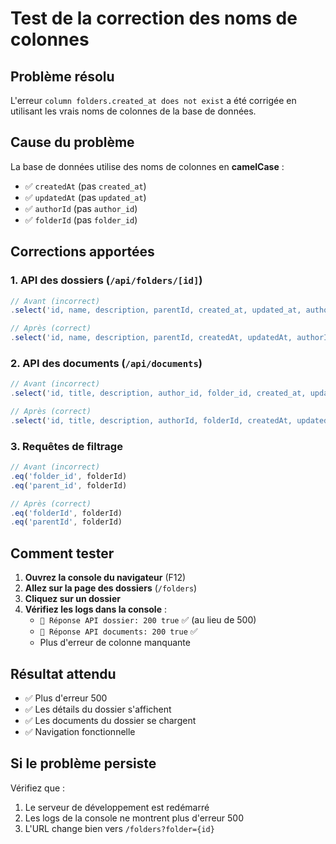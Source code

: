 # Test de la correction des noms de colonnes

## Problème résolu
L'erreur `column folders.created_at does not exist` a été corrigée en utilisant les vrais noms de colonnes de la base de données.

## Cause du problème
La base de données utilise des noms de colonnes en **camelCase** :
- ✅ `createdAt` (pas `created_at`)
- ✅ `updatedAt` (pas `updated_at`)
- ✅ `authorId` (pas `author_id`)
- ✅ `folderId` (pas `folder_id`)

## Corrections apportées

### 1. API des dossiers (`/api/folders/[id]`)
```typescript
// Avant (incorrect)
.select('id, name, description, parentId, created_at, updated_at, author_id')

// Après (correct)
.select('id, name, description, parentId, createdAt, updatedAt, authorId')
```

### 2. API des documents (`/api/documents`)
```typescript
// Avant (incorrect)
.select('id, title, description, author_id, folder_id, created_at, updated_at, file_name, file_size, file_type, file_path')

// Après (correct)
.select('id, title, description, authorId, folderId, createdAt, updatedAt, fileName, fileSize, fileType, filePath')
```

### 3. Requêtes de filtrage
```typescript
// Avant (incorrect)
.eq('folder_id', folderId)
.eq('parent_id', folderId)

// Après (correct)
.eq('folderId', folderId)
.eq('parentId', folderId)
```

## Comment tester

1. **Ouvrez la console du navigateur** (F12)
2. **Allez sur la page des dossiers** (`/folders`)
3. **Cliquez sur un dossier**
4. **Vérifiez les logs dans la console** :
   - `📁 Réponse API dossier: 200 true` ✅ (au lieu de 500)
   - `📄 Réponse API documents: 200 true` ✅
   - Plus d'erreur de colonne manquante

## Résultat attendu

- ✅ Plus d'erreur 500
- ✅ Les détails du dossier s'affichent
- ✅ Les documents du dossier se chargent
- ✅ Navigation fonctionnelle

## Si le problème persiste

Vérifiez que :
1. Le serveur de développement est redémarré
2. Les logs de la console ne montrent plus d'erreur 500
3. L'URL change bien vers `/folders?folder={id}`
